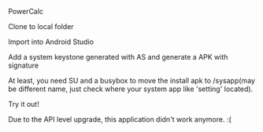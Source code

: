 PowerCalc

Clone to local folder

Import into Android Studio

Add a system keystone generated with AS and generate a APK with signature

At least, you need SU and a busybox to move the install apk to /sysapp(may be different name, just check where your system app like 'setting' located).

Try it out!

Due to the API level upgrade, this application didn't work anymore. :(
